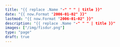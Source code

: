 ```yaml
---
title: "{{ replace .Name "-" " " | title }}"
date: "{{ now.Format "2006-01-02" }}"
lastmod: "{{ now.Format "2006-01-02" }}"
description: "{{ replace .Name "-" " " | title }}"
images: ["/img/fisdur.png"]
type: "page"
draft: true
---
```

